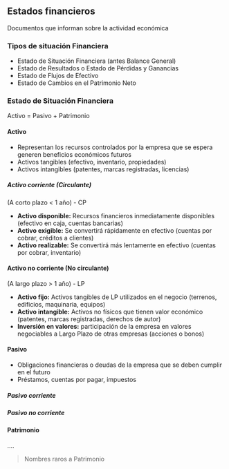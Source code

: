 ## Estados financieros
Documentos que informan sobre la actividad económica

### Tipos de situación Financiera
+ Estado de Situación Financiera (antes Balance General)
+ Estado de Resultados o Estado de Pérdidas y Ganancias
+ Estado de Flujos de Efectivo
+ Estado de Cambios en el Patrimonio Neto

### Estado de Situación Financiera
Activo = Pasivo + Patrimonio

#### Activo 
- Representan los recursos controlados por la empresa que se espera generen beneficios económicos futuros
- Activos tangibles (efectivo, inventario, propiedades)
- Activos intangibles (patentes, marcas registradas, licencias)

##### Activo corriente (Circulante)
(A corto plazo < 1 año) - CP
+ **Activo disponible:** Recursos financieros inmediatamente disponibles (efectivo en caja, cuentas bancarias)
+ **Activo exigible:** Se convertirá rápidamente en efectivo (cuentas por cobrar, créditos a clientes)
+ **Activo realizable:** Se convertirá más lentamente en efectivo (cuentas por cobrar, inventario)

#### Activo no corriente (No circulante)
(A largo plazo > 1 año) - LP
+ **Activo fijo:** Activos tangibles de LP utilizados en el negocio (terrenos, edificios, maquinaria, equipos)
+ **Activo intangible:** Activos no físicos que tienen valor económico (patentes, marcas registradas, derechos de autor)
+ **Inversión en valores:** participación de la empresa en valores negociables a Largo Plazo de otras empresas (acciones o bonos)

#### Pasivo 
+ Obligaciones financieras o deudas de la empresa que se deben cumplir en el futuro
+ Préstamos, cuentas por pagar, impuestos

##### Pasivo corriente

##### Pasivo no corriente

#### Patrimonio
....


> Nombres raros a Patrimonio


